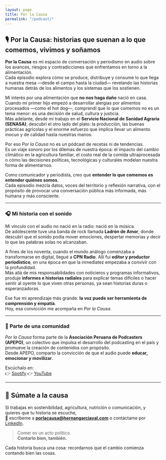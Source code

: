```yaml
---
layout: page
title: Por la Causa
permalink: "/podcast/"
---
```


## 🎙️ Por la Causa: historias que suenan a lo que comemos, vivimos y soñamos

**Por la Causa** es mi espacio de conversación y periodismo en audio sobre los avances, riesgos y contradicciones que enfrentamos en torno a la alimentación.  
Cada episodio explora cómo se produce, distribuye y consume lo que llega a nuestra mesa —desde el campo hasta la ciudad— revelando las historias humanas detrás de los alimentos y los sistemas que los sostienen.

Mi interés por una alimentación que **no nos haga daño** nació en casa.  
Cuando mi primer hijo empezó a desarrollar alergias por alimentos procesados —como el hot dog—, comprendí que lo que comemos no es un tema menor: es una decisión de salud, cultura y justicia.  
Más adelante, desde mi trabajo en el **Servicio Nacional de Sanidad Agraria (SENASA)**, descubrí el otro lado del plato: la producción, las buenas prácticas agrícolas y el enorme esfuerzo que implica llevar un alimento inocuo y de calidad hasta nuestras manos.  

Por eso *Por la Causa* no es un pódcast de recetas ni de tendencias.  
Es un viaje sonoro por los dilemas de nuestra época: el impacto del cambio climático en la agricultura familiar, el costo real de la comida ultraprocesada o cómo las decisiones políticas, tecnológicas y culturales modelan nuestra forma de alimentarnos.

Como comunicador y periodista, creo que **entender lo que comemos es entender quiénes somos**.  
Cada episodio mezcla datos, voces del territorio y reflexión narrativa, con el propósito de provocar una conversación pública más informada, más humana y más consciente.

---

### 🎧 Mi historia con el sonido

Mi vínculo con el audio no nació en la radio: nació en la música.  
De adolescente tuve una banda de rock llamada **Ladrón de Amor**, donde descubrí que el sonido podía mover emociones, despertar memorias y decir lo que las palabras solas no alcanzaban.  

A fines de los noventa, cuando el mundo análogo comenzaba a transformarse en digital, llegué a **CPN Radio**. Allí fui **editor y productor periodístico**, en una época en que la inmediatez empezaba a convivir con la profundidad.  
Más allá de mis responsabilidades con noticieros y programas informativos, produje **informes e historias radiales** para explicar temas difíciles o hacer sentir al oyente lo que viven otras personas, ya sean historias duras o esperanzadoras.  

Ese fue mi aprendizaje más grande: **la voz puede ser herramienta de comprensión y empatía**.  
Hoy, esa convicción me acompaña en *Por la Causa*.

---

### 🤝 Parte de una comunidad

*Por la Causa* forma parte de la **Asociación Peruana de Podcasters (APEPO)**, un colectivo que impulsa el desarrollo del podcasting en el país y promueve la creación de contenidos con propósito.  
Desde APEPO, comparto la convicción de que el audio puede **educar, emocionar y movilizar**.

Escúchalo en:  
👉 [Spotify](https://podcasters.spotify.com/pod/show/porlacausa)
👉 [YouTube](https://www.youtube.com/@PorlaCausaPodcast)

---

## 🚀 Súmate a la causa

Si trabajas en sostenibilidad, agricultura, nutrición o comunicación, y quieres que tu historia se escuche,  
📩 escríbeme a **porlacausa@hernangarciaval.com** o contáctame por [LinkedIn](https://www.linkedin.com/in/hernangarciaval).

> Comer es un acto político.  
> **Contarlo bien, también.**



Cada historia busca una cosa: recordarnos que el cambio comienza contando bien las cosas.
